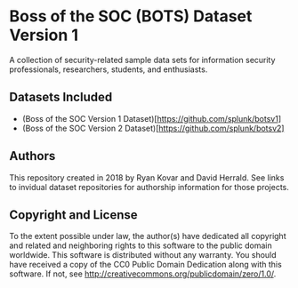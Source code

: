 # Boss of the SOC (BOTS) Dataset Version 1
A collection of security-related sample data sets for information security professionals, researchers, students, and enthusiasts.

## Datasets Included
* (Boss of the SOC Version 1 Dataset)[https://github.com/splunk/botsv1]
* (Boss of the SOC Version 2 Dataset)[https://github.com/splunk/botsv2]

## Authors
This repository created in 2018 by Ryan Kovar and David Herrald. See links to invidual dataset repositories for authorship information for those projects.

## Copyright and License
To the extent possible under law, the author(s) have dedicated
all copyright and related and neighboring rights to this software
to the public domain worldwide. This software is distributed
without any warranty. You should have received a copy of the CC0
Public Domain Dedication along with this software. If not, see
http://creativecommons.org/publicdomain/zero/1.0/.
